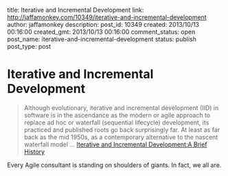 title: Iterative and Incremental Development
link: http://jaffamonkey.com/10349/iterative-and-incremental-development
author: jaffamonkey
description: 
post_id: 10349
created: 2013/10/13 00:16:00
created_gmt: 2013/10/13 00:16:00
comment_status: open
post_name: iterative-and-incremental-development
status: publish
post_type: post

# Iterative and Incremental Development

> Although evolutionary, iterative and incremental development (IID) in software is in the ascendance as the modern or agile approach to replace ad hoc or waterfall (sequential lifecycle) development, its practiced and published roots go back surprisingly far. At least as far back as the mid 1950s, as a contemporary alternative to the nascent waterfall model ... [Iterative and Incremental Development:A Brief History](http://c2.com/cgi/wiki/wiki?HistoryOfIterative)

Every Agile consultant is standing on shoulders of giants. In fact, we all are.